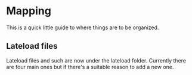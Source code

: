 

# Mapping

This is a quick little guide to where things are to be organized. 

## Lateload files

Lateload files and such are now under the lateload folder. Currently there are four main ones but if there's a suitable reason to add a new one. 
